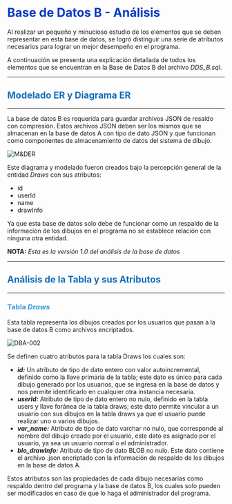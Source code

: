 # <span style="color:#083CC1">**Base de Datos B - Análisis**</span>

Al realizar un pequeño y minucioso estudio de los elementos que se deben representar en esta base de datos, se logró distinguir una serie de atributos necesarios para lograr un mejor desempeño en el programa.

A continuación se presenta una explicación detallada de todos los elementos que se encuentran en la Base de Datos B del archivo *DDS_B.sql*.

-----

## <span style="color:#146FBA">Modelado ER y Diagrama ER</span>

-----

La base de datos B es requerida para guardar archivos JSON de resaldo con compresión. Estos archivos JSON deben ser los mismos que se almacenan en la base de datos A con tipo de dato JSON y que funcionan como componentes de almacenamiento de datos del sistema de dibujo.

![M&DER](https://drive.google.com/uc?export=view&id=1KU8MS-PngERSjkfhbSpVskMQUXF67q3u "M&DER.png")

Este diagrama y modelado fueron creados bajo la percepción general de la entidad *Draws* con sus atributos:

- id
- userId
- name
- drawInfo

Ya que esta base de datos solo debe de funcionar como un respaldo de la información de los dibujos en el programa no se establece relación con ninguna otra entidad.

**NOTA:** *Esta es la versión 1.0 del análisis de la base de datos*

-----

## <span style="color:#146FBA">Análisis de la Tabla y sus Atributos</span>

-----

### <span style="color:#3498DB">**Tabla *Draws***</span>

Esta tabla representa los dibujos creados por los usuarios que pasan a la base de datos B como archivos encriptados.

![DBA-002](https://drive.google.com/uc?export=view&id=1DxnNanewDetG0WYMo1VBJOwjPTlu_SwK "DBA-002.png")

Se definen cuatro atributos para la tabla Draws los cuales son:

- ***id:*** Un atributo de tipo de dato entero con valor autoincremental, definido como la llave primaria de la tabla; este dato es único para cada dibujo generado por los usuarios, que se ingresa en la base de datos y nos permite identificarlo en cualquier otra instancia necesaria.
- ***userId:*** Atributo de tipo de dato entero no nulo, definido en la tabla users y llave foránea de la tabla draws; este dato permite vincular a un usuario con sus dibujos en la tabla draws ya que el usuario puede realizar uno o varios dibujos.
- ***var_name:*** Atributo de tipo de dato varchar no nulo, que corresponde al nombre del dibujo creado por el usuario, este dato es asignado por el usuario, ya sea un usuario normal o el administrador.
- ***blo_drawInfo:*** Atributo de tipo de dato BLOB no nulo. Este dato contiene el archivo .json encriptado con la información de respaldo de los dibujos en la base de datos A.

Estos atributos son las propiedades de cada dibujo necesarias como respaldo dentro del programa y la base de datos B, los cuales solo pueden ser modificados en caso de que lo haga el  administrador del programa.
